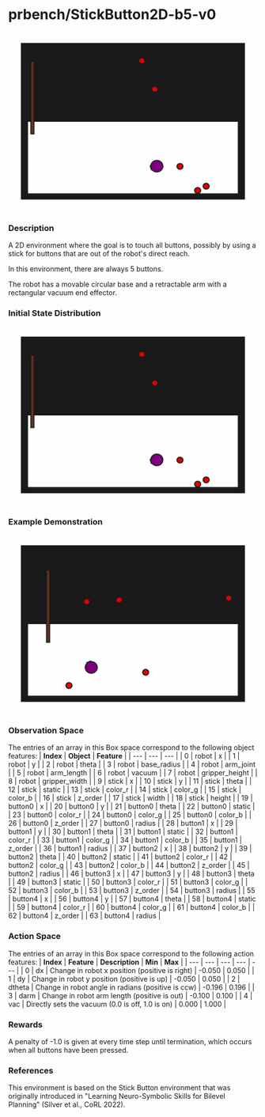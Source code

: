 # prbench/StickButton2D-b5-v0
![random action GIF](assets/random_action_gifs/StickButton2D-b5.gif)

### Description
A 2D environment where the goal is to touch all buttons, possibly by using a stick for buttons that are out of the robot's direct reach.

In this environment, there are always 5 buttons.

The robot has a movable circular base and a retractable arm with a rectangular vacuum end effector.

### Initial State Distribution
![initial state GIF](assets/initial_state_gifs/StickButton2D-b5.gif)

### Example Demonstration
![demo GIF](assets/demo_gifs/StickButton2D-b5.gif)

### Observation Space
The entries of an array in this Box space correspond to the following object features:
| **Index** | **Object** | **Feature** |
| --- | --- | --- |
| 0 | robot | x |
| 1 | robot | y |
| 2 | robot | theta |
| 3 | robot | base_radius |
| 4 | robot | arm_joint |
| 5 | robot | arm_length |
| 6 | robot | vacuum |
| 7 | robot | gripper_height |
| 8 | robot | gripper_width |
| 9 | stick | x |
| 10 | stick | y |
| 11 | stick | theta |
| 12 | stick | static |
| 13 | stick | color_r |
| 14 | stick | color_g |
| 15 | stick | color_b |
| 16 | stick | z_order |
| 17 | stick | width |
| 18 | stick | height |
| 19 | button0 | x |
| 20 | button0 | y |
| 21 | button0 | theta |
| 22 | button0 | static |
| 23 | button0 | color_r |
| 24 | button0 | color_g |
| 25 | button0 | color_b |
| 26 | button0 | z_order |
| 27 | button0 | radius |
| 28 | button1 | x |
| 29 | button1 | y |
| 30 | button1 | theta |
| 31 | button1 | static |
| 32 | button1 | color_r |
| 33 | button1 | color_g |
| 34 | button1 | color_b |
| 35 | button1 | z_order |
| 36 | button1 | radius |
| 37 | button2 | x |
| 38 | button2 | y |
| 39 | button2 | theta |
| 40 | button2 | static |
| 41 | button2 | color_r |
| 42 | button2 | color_g |
| 43 | button2 | color_b |
| 44 | button2 | z_order |
| 45 | button2 | radius |
| 46 | button3 | x |
| 47 | button3 | y |
| 48 | button3 | theta |
| 49 | button3 | static |
| 50 | button3 | color_r |
| 51 | button3 | color_g |
| 52 | button3 | color_b |
| 53 | button3 | z_order |
| 54 | button3 | radius |
| 55 | button4 | x |
| 56 | button4 | y |
| 57 | button4 | theta |
| 58 | button4 | static |
| 59 | button4 | color_r |
| 60 | button4 | color_g |
| 61 | button4 | color_b |
| 62 | button4 | z_order |
| 63 | button4 | radius |


### Action Space
The entries of an array in this Box space correspond to the following action features:
| **Index** | **Feature** | **Description** | **Min** | **Max** |
| --- | --- | --- | --- | --- |
| 0 | dx | Change in robot x position (positive is right) | -0.050 | 0.050 |
| 1 | dy | Change in robot y position (positive is up) | -0.050 | 0.050 |
| 2 | dtheta | Change in robot angle in radians (positive is ccw) | -0.196 | 0.196 |
| 3 | darm | Change in robot arm length (positive is out) | -0.100 | 0.100 |
| 4 | vac | Directly sets the vacuum (0.0 is off, 1.0 is on) | 0.000 | 1.000 |


### Rewards
A penalty of -1.0 is given at every time step until termination, which occurs when all buttons have been pressed.


### References
This environment is based on the Stick Button environment that was originally introduced in "Learning Neuro-Symbolic Skills for Bilevel Planning" (Silver et al., CoRL 2022).
